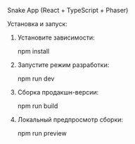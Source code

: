 Snake App (React + TypeScript + Phaser)

Установка и запуск:

1) Установите зависимости:

   npm install

2) Запустите режим разработки:

   npm run dev

3) Сборка продакшн-версии:

   npm run build

4) Локальный предпросмотр сборки:

   npm run preview

